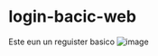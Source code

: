 # login-bacic-web
Este eun un reguister basico
![image](https://github.com/nieldro/login-bacic-web/assets/129008468/1c107d20-6bfc-459b-a9a5-0cb7217c068e)

